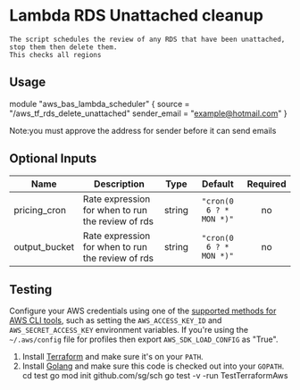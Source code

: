 # Lambda RDS Unattached cleanup
```
The script schedules the review of any RDS that have been unattached, stop them then delete them.
This checks all regions
```

## Usage


module "aws_bas_lambda_scheduler" {
  source = "/aws_tf_rds_delete_unattached"
  sender_email = "example@hotmail.com"
}

Note:you must approve the address for sender before it can send emails

## Optional Inputs

| Name | Description | Type | Default | Required |
|------|-------------|:----:|:-----:|:-----:|
| pricing\_cron| Rate expression for when to run the review of rds| string | `"cron(0 6 ? * MON *)"` | no 
| output_bucket| Rate expression for when to run the review of rds| string | `"cron(0 6 ? * MON *)"` | no 




## Testing 

Configure your AWS credentials using one of the [supported methods for AWS CLI
   tools](https://docs.aws.amazon.com/cli/latest/userguide/cli-chap-getting-started.html), such as setting the
   `AWS_ACCESS_KEY_ID` and `AWS_SECRET_ACCESS_KEY` environment variables. If you're using the `~/.aws/config` file for profiles then export `AWS_SDK_LOAD_CONFIG` as "True".
1. Install [Terraform](https://www.terraform.io/) and make sure it's on your `PATH`.
1. Install [Golang](https://golang.org/) and make sure this code is checked out into your `GOPATH`.
cd test
go mod init github.com/sg/sch
go test -v -run TestTerraformAws